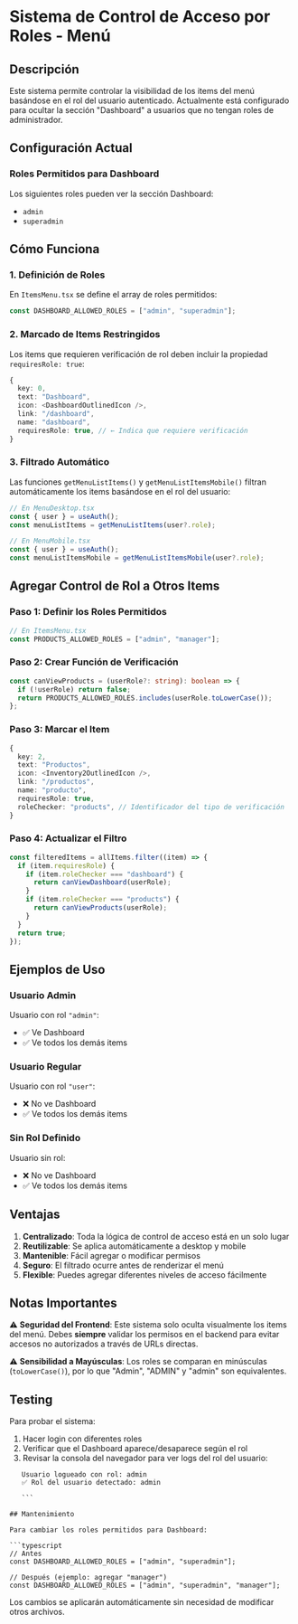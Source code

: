 # Sistema de Control de Acceso por Roles - Menú

## Descripción

Este sistema permite controlar la visibilidad de los items del menú basándose en el rol del usuario autenticado. Actualmente está configurado para ocultar la sección "Dashboard" a usuarios que no tengan roles de administrador.

## Configuración Actual

### Roles Permitidos para Dashboard

Los siguientes roles pueden ver la sección Dashboard:

- `admin`
- `superadmin`

## Cómo Funciona

### 1. Definición de Roles

En `ItemsMenu.tsx` se define el array de roles permitidos:

```typescript
const DASHBOARD_ALLOWED_ROLES = ["admin", "superadmin"];
```

### 2. Marcado de Items Restringidos

Los items que requieren verificación de rol deben incluir la propiedad `requiresRole: true`:

```typescript
{
  key: 0,
  text: "Dashboard",
  icon: <DashboardOutlinedIcon />,
  link: "/dashboard",
  name: "dashboard",
  requiresRole: true, // ← Indica que requiere verificación
}
```

### 3. Filtrado Automático

Las funciones `getMenuListItems()` y `getMenuListItemsMobile()` filtran automáticamente los items basándose en el rol del usuario:

```typescript
// En MenuDesktop.tsx
const { user } = useAuth();
const menuListItems = getMenuListItems(user?.role);

// En MenuMobile.tsx
const { user } = useAuth();
const menuListItemsMobile = getMenuListItemsMobile(user?.role);
```

## Agregar Control de Rol a Otros Items

### Paso 1: Definir los Roles Permitidos

```typescript
// En ItemsMenu.tsx
const PRODUCTS_ALLOWED_ROLES = ["admin", "manager"];
```

### Paso 2: Crear Función de Verificación

```typescript
const canViewProducts = (userRole?: string): boolean => {
  if (!userRole) return false;
  return PRODUCTS_ALLOWED_ROLES.includes(userRole.toLowerCase());
};
```

### Paso 3: Marcar el Item

```typescript
{
  key: 2,
  text: "Productos",
  icon: <Inventory2OutlinedIcon />,
  link: "/productos",
  name: "producto",
  requiresRole: true,
  roleChecker: "products", // Identificador del tipo de verificación
}
```

### Paso 4: Actualizar el Filtro

```typescript
const filteredItems = allItems.filter((item) => {
  if (item.requiresRole) {
    if (item.roleChecker === "dashboard") {
      return canViewDashboard(userRole);
    }
    if (item.roleChecker === "products") {
      return canViewProducts(userRole);
    }
  }
  return true;
});
```

## Ejemplos de Uso

### Usuario Admin

Usuario con rol `"admin"`:

- ✅ Ve Dashboard
- ✅ Ve todos los demás items

### Usuario Regular

Usuario con rol `"user"`:

- ❌ No ve Dashboard
- ✅ Ve todos los demás items

### Sin Rol Definido

Usuario sin rol:

- ❌ No ve Dashboard
- ✅ Ve todos los demás items

## Ventajas

1. **Centralizado**: Toda la lógica de control de acceso está en un solo lugar
2. **Reutilizable**: Se aplica automáticamente a desktop y mobile
3. **Mantenible**: Fácil agregar o modificar permisos
4. **Seguro**: El filtrado ocurre antes de renderizar el menú
5. **Flexible**: Puedes agregar diferentes niveles de acceso fácilmente

## Notas Importantes

⚠️ **Seguridad del Frontend**: Este sistema solo oculta visualmente los items del menú. Debes **siempre** validar los permisos en el backend para evitar accesos no autorizados a través de URLs directas.

⚠️ **Sensibilidad a Mayúsculas**: Los roles se comparan en minúsculas (`toLowerCase()`), por lo que "Admin", "ADMIN" y "admin" son equivalentes.

## Testing

Para probar el sistema:

1. Hacer login con diferentes roles
2. Verificar que el Dashboard aparece/desaparece según el rol
3. Revisar la consola del navegador para ver logs del rol del usuario:

````text
   Usuario logueado con rol: admin
   ✅ Rol del usuario detectado: admin

   ```

## Mantenimiento

Para cambiar los roles permitidos para Dashboard:

```typescript
// Antes
const DASHBOARD_ALLOWED_ROLES = ["admin", "superadmin"];

// Después (ejemplo: agregar "manager")
const DASHBOARD_ALLOWED_ROLES = ["admin", "superadmin", "manager"];
````

Los cambios se aplicarán automáticamente sin necesidad de modificar otros archivos.
